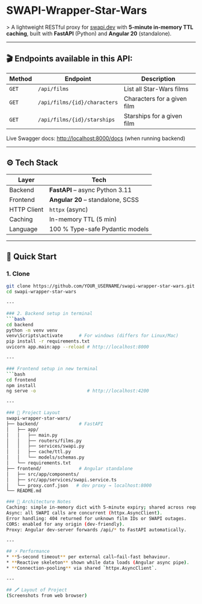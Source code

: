 # SWAPI-Wrapper-Star-Wars  
&gt; A lightweight RESTful proxy for [swapi.dev](https://swapi.dev) with **5-minute in-memory TTL caching**, built with **FastAPI** (Python) and **Angular 20** (standalone).

---

## 🎬 Endpoints available in this API:
| Method | Endpoint | Description |
|--------|----------|-------------|
| `GET`  | `/api/films` | List all Star-Wars films |
| `GET`  | `/api/films/{id}/characters` | Characters for a given film |
| `GET`  | `/api/films/{id}/starships` | Starships for a given film |

Live Swagger docs: [http://localhost:8000/docs](http://localhost:8000/docs) (when running backend)

---

## ⚙️ Tech Stack
| Layer | Tech |
|-------|------|
| Backend | **FastAPI** – async Python 3.11 |
| Frontend | **Angular 20** – standalone, SCSS |
| HTTP Client | `httpx` (async) |
| Caching | In-memory TTL (5 min) |
| Language | 100 % Type-safe Pydantic models |

---

## 🏁 Quick Start

### 1. Clone
```bash
git clone https://github.com/YOUR_USERNAME/swapi-wrapper-star-wars.git
cd swapi-wrapper-star-wars

---

### 2. Backend setup in terminal
```bash
cd backend
python -m venv venv
venv\Scripts\activate      # For windows (differs for Linux/Mac)
pip install -r requirements.txt
uvicorn app.main:app --reload # http://localhost:8000

---

### Frontend setup in new terminal
```bash
cd frontend
npm install
ng serve -o                   # http://localhost:4200

---

### 📁 Project Layout
swapi-wrapper-star-wars/
├── backend/               # FastAPI
│   ├── app/
│   │   ├── main.py
│   │   ├── routers/films.py
│   │   ├── services/swapi.py
│   │   ├── cache/ttl.py
│   │   └── models/schemas.py
│   └── requirements.txt
├── frontend/              # Angular standalone
│   ├── src/app/components/
│   ├── src/app/services/swapi.service.ts
│   └── proxy.conf.json   # dev proxy → localhost:8000
└── README.md

### 🧠 Architecture Notes
Caching: simple in-memory dict with 5-minute expiry; shared across requests.
Async: all SWAPI calls are concurrent (httpx.AsyncClient).
Error handling: 404 returned for unknown film IDs or SWAPI outages.
CORS: enabled for any origin (dev-friendly).
Proxy: Angular dev-server forwards /api/* to FastAPI automatically.

---

## ⚡ Performance
* **5-second timeout** per external call—fail-fast behaviour.  
* **Reactive skeleton** shown while data loads (Angular async pipe).  
* **Connection-pooling** via shared `httpx.AsyncClient`.

---

## 🖊️ Layout of Project
(Screenshots from web browser)